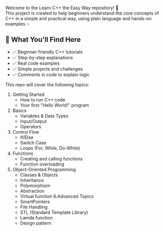 
Welcome to the Learn C++ the Easy Way repository! 🎉  
This project is created to help beginners understand the core concepts of C++ in a simple and practical way, using plain language and hands-on examples :-

## 📌 What You'll Find Here

- ✅ Beginner-friendly C++ tutorials
- ✅ Step-by-step explanations
- ✅ Real code examples
- ✅ Simple projects and challenges
- ✅ Comments in code to explain logic

This repo will cover the following topics:

1. Getting Started
   - How to run C++ code
   - Your first "Hello World!" program
2. Basics
   - Variables & Data Types
   - Input/Output
   - Operators
3. Control Flow
   - If/Else
   - Switch Case
   - Loops (For, While, Do-While)
4. Functions
   - Creating and calling functions
   - Function overloading
5. Object-Oriented Programming
   - Classes & Objects
   - Inheritance
   - Polymorphism
   - Abstraction
   - Virtual function
6.Advanced Topics 
   - SmartPointers
   - File Handling
   - STL (Standard Template Library)
   - Lamda function
   - Design pattern
